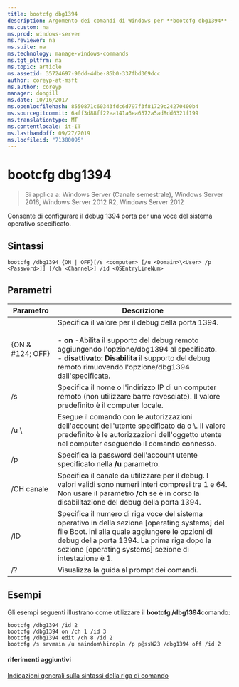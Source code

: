 ```yaml
---
title: bootcfg dbg1394
description: Argomento dei comandi di Windows per **bootcfg dbg1394** -configura il debug della porta 1394 per una voce del sistema operativo specificata
ms.custom: na
ms.prod: windows-server
ms.reviewer: na
ms.suite: na
ms.technology: manage-windows-commands
ms.tgt_pltfrm: na
ms.topic: article
ms.assetid: 35724697-90dd-4dbe-85b0-337fbd369dcc
author: coreyp-at-msft
ms.author: coreyp
manager: dongill
ms.date: 10/16/2017
ms.openlocfilehash: 8550871c60343fdc6d797f3f81729c24270400b4
ms.sourcegitcommit: 6aff3d88ff22ea141a6ea6572a5ad8dd6321f199
ms.translationtype: MT
ms.contentlocale: it-IT
ms.lasthandoff: 09/27/2019
ms.locfileid: "71380095"
---
```

# <a name="bootcfg-dbg1394"></a>bootcfg dbg1394

>Si applica a: Windows Server (Canale semestrale), Windows Server 2016, Windows Server 2012 R2, Windows Server 2012

Consente di configurare il debug 1394 porta per una voce del sistema operativo specificato.

## <a name="syntax"></a>Sintassi
```
bootcfg /dbg1394 {ON | OFF}[/s <computer> [/u <Domain>\<User> /p <Password>]] [/ch <Channel>] /id <OSEntryLineNum>
```
## <a name="parameters"></a>Parametri

|      Parametro       |                                                                                                                                           Descrizione                                                                                                                                            |
|----------------------|--------------------------------------------------------------------------------------------------------------------------------------------------------------------------------------------------------------------------------------------------------------------------------------------------|
|   {ON & #124; OFF}    | Specifica il valore per il debug della porta 1394.<br /><br />-   **on** -Abilita il supporto del debug remoto aggiungendo l'opzione/dbg1394 al <OSEntryLineNum>specificato.<br />-   **disattivato: Disabilita** il supporto del debug remoto rimuovendo l'opzione/dbg1394 dall'<OSEntryLineNum>specificata. |
|    /s <computer>     |                                                                                        Specifica il nome o l'indirizzo IP di un computer remoto (non utilizzare barre rovesciate). Il valore predefinito è il computer locale.                                                                                        |
| /u <Domain>\\<User>  |                                               Esegue il comando con le autorizzazioni dell'account dell'utente specificato da <User> o <Domain>\\<User>. Il valore predefinito è le autorizzazioni dell'oggetto utente nel computer eseguendo il comando connesso.                                               |
|    /p <Password>     |                                                                                                      Specifica la password dell'account utente specificato nella **/u** parametro.                                                                                                       |
|     /CH canale      |                                                           Specifica il canale da utilizzare per il debug. I valori validi sono numeri interi compresi tra 1 e 64. Non usare il parametro **/ch** <Channel> se è in corso la disabilitazione del debug della porta 1394.                                                           |
| <OSEntryLineNum>/ID |                                  Specifica il numero di riga voce del sistema operativo in della sezione [operating systems] del file Boot. ini alla quale aggiungere le opzioni di debug della porta 1394. La prima riga dopo la sezione [operating systems] sezione di intestazione è 1.                                  |
|          /?          |                                                                                                                               Visualizza la guida al prompt dei comandi.                                                                                                                               |

## <a name="BKMK_examples"></a>Esempi
Gli esempi seguenti illustrano come utilizzare il **bootcfg /dbg1394**comando:
```
bootcfg /dbg1394 /id 2 
bootcfg /dbg1394 on /ch 1 /id 3 
bootcfg /dbg1394 edit /ch 8 /id 2 
bootcfg /s srvmain /u maindom\hiropln /p p@ssW23 /dbg1394 off /id 2
```
#### <a name="additional-references"></a>riferimenti aggiuntivi
[Indicazioni generali sulla sintassi della riga di comando](command-line-syntax-key.md)
